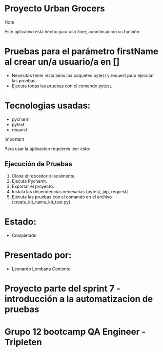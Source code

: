 # Proyecto Urban Grocers 
> [!NOTE]
> Este aplicativo esta hecho para uso libre, acontinuación su función:

# Pruebas para el parámetro firstName al crear un/a usuario/a en []
- Necesitas tener instalados los paquetes pytest y request para ejecutar las pruebas.
- Ejecuta todas las pruebas con el comando pytest.

# Tecnologias usadas:
- pycharm
- pytest
- request

> [!IMPORTANT]
> Para usar la aplicacion requieres leer esto:
## Ejecución de Pruebas 
1. Clona el repositorio localmente.
2. Ejecuta Pycharm.
3. Exportar el proyecto.
4. Instala las dependencias necesarias (pytest, pip, request)
5. Ejecuta las pruebas con el comando en el archivo (create_kit_name_kit_test.py).

# Estado:
- Completado

# Presentado por:
- Leonardo Lombana Contento

# Proyecto parte del sprint 7 - introducción a la automatizacion de pruebas
# Grupo 12 bootcamp QA Engineer - Tripleten
